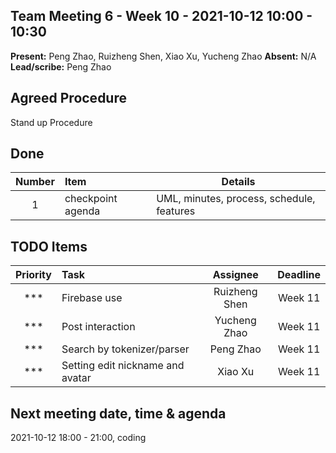 

## Team Meeting 6 - Week 10 - 2021-10-12 10:00 - 10:30
**Present:** Peng Zhao, Ruizheng Shen, Xiao Xu, Yucheng Zhao
**Absent:** N/A
<br>
**Lead/scribe:** Peng Zhao

## Agreed Procedure
Stand up Procedure
<br>

## Done
| Number | Item | Details |
| :---: | :--- | --- |
| 1 | checkpoint agenda | UML, minutes, process, schedule, features

## TODO Items
| Priority | Task | Assignee | Deadline |
|:---:| :--- | :---: |:---:|
| *** | Firebase use | Ruizheng Shen | Week 11
| *** | Post interaction | Yucheng Zhao | Week 11
| *** | Search by tokenizer/parser  | Peng Zhao | Week 11
| *** | Setting edit nickname and avatar | Xiao Xu | Week 11

## Next meeting date, time & agenda
2021-10-12 18:00 - 21:00, coding